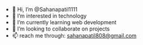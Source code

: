 - 👋 Hi, I’m @Sahanapatil1111
- 👀 I’m interested in technology 
- 🌱 I’m currently learning web development 
- 💞️ I’m looking to collaborate on projects
- 📫 reach me through: sahanapatil808@gmail.com


<!---
Sahanapatil1111/Sahanapatil1111 is a ✨ special ✨ repository because its `README.md` (this file) appears on your GitHub profile.
You can click the Preview link to take a look at your changes.
--->
